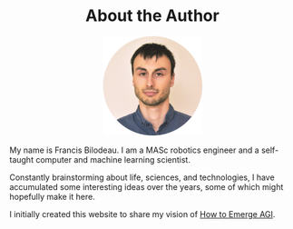 <h1 align="center"> About the Author </h1>

<p align="center">
    <img src="images/portrait.png" width="175">
</p>

My name is Francis Bilodeau. I am a MASc robotics engineer and a self-taught computer and machine learning scientist.

Constantly brainstorming about life, sciences, and technologies, I have accumulated some interesting ideas over the years, some of which might hopefully make it here.

I initially created this website to share my vision of [How to Emerge AGI](/HowtoEmergeAGI/Intro/).

